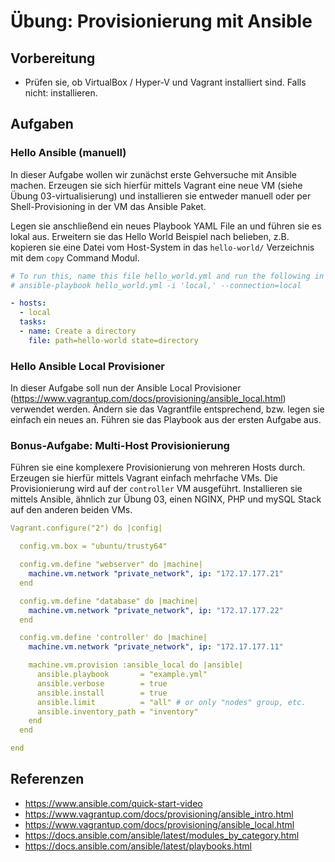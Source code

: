 # Übung: Provisionierung mit Ansible

## Vorbereitung
* Prüfen sie, ob VirtualBox / Hyper-V und Vagrant installiert sind. Falls nicht: installieren.


## Aufgaben

### Hello Ansible (manuell)

In dieser Aufgabe wollen wir zunächst erste Gehversuche mit Ansible machen. Erzeugen sie sich hierfür mittels
Vagrant eine neue VM (siehe Übung 03-virtualisierung) und installieren sie entweder manuell oder per Shell-Provisioning
in der VM das Ansible Paket.

Legen sie anschließend ein neues Playbook YAML File an und führen sie es lokal aus. Erweitern sie das Hello World
Beispiel nach belieben, z.B. kopieren sie eine Datei vom Host-System in das `hello-world/` Verzeichnis mit dem `copy`
Command Modul.

```yaml
# To run this, name this file hello_world.yml and run the following in the same directory
# ansible-playbook hello_world.yml -i 'local,' --connection=local

- hosts:
  - local
  tasks:
  - name: Create a directory
    file: path=hello-world state=directory
```

### Hello Ansible Local Provisioner

In dieser Aufgabe soll nun der Ansible Local Provisioner (https://www.vagrantup.com/docs/provisioning/ansible_local.html)
verwendet werden. Ändern sie das Vagrantfile entsprechend, bzw. legen sie einfach ein neues an. Führen sie das Playbook aus
der ersten Aufgabe aus.

### Bonus-Aufgabe: Multi-Host Provisionierung

Führen sie eine komplexere Provisionierung von mehreren Hosts durch. Erzeugen sie hierfür mittels Vagrant einfach mehrfache
VMs. Die Provisionierung wird auf der `controller` VM ausgeführt. Installieren sie mittels Ansible, ähnlich zur Übung 03, einen NGINX, PHP und mySQL Stack auf den anderen beiden VMs.

```yaml
Vagrant.configure("2") do |config|

  config.vm.box = "ubuntu/trusty64"

  config.vm.define "webserver" do |machine|
    machine.vm.network "private_network", ip: "172.17.177.21"
  end

  config.vm.define "database" do |machine|
    machine.vm.network "private_network", ip: "172.17.177.22"
  end

  config.vm.define 'controller' do |machine|
    machine.vm.network "private_network", ip: "172.17.177.11"

    machine.vm.provision :ansible_local do |ansible|
      ansible.playbook       = "example.yml"
      ansible.verbose        = true
      ansible.install        = true
      ansible.limit          = "all" # or only "nodes" group, etc.
      ansible.inventory_path = "inventory"
    end
  end

end
```

## Referenzen

* https://www.ansible.com/quick-start-video
* https://www.vagrantup.com/docs/provisioning/ansible_intro.html
* https://www.vagrantup.com/docs/provisioning/ansible_local.html
* https://docs.ansible.com/ansible/latest/modules_by_category.html
* https://docs.ansible.com/ansible/latest/playbooks.html

